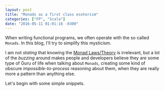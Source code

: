 ```yaml
---
layout: post
title: "Monads as a first class esoterism"
categories: ["FP", "Scala"]
date: "2016-05-11 01:01:16 -0300"
---
```


When writing functional programs, we often operate with the so called `Monads`. In this blog, I'll try to simplify this mysticism.

I am not *stating* that knowing the [Monad Laws/Theory][4d28355e] is irrelevant, but a lot of the *buzzing* around makes people and developers believe they are some type of Guru of life when talking about `Monads`, creating some kind of obscure _impossible-to-process_ reasoning about them, when they are really more a pattern than anything else.

Let's begin with some simple snippets.

  [4d28355e]: https://en.wikipedia.org/wiki/Monad_(category_theory)#Formal_definition "Category Theory and Monads"
